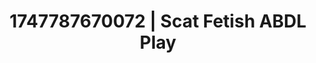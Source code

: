 ---
categories:
- Tan lines & lingerie
- Booty worship
- Volleyball
- Giantess fetish
- Erotic tension
image: /assets/images/1747787670072.jpg
layout: post
seo:
  description: Featured content with exclusive Scat Fetish, ABDL Play. HD images available.
  keywords: Scat Fetish, ABDL Play
  og_image: /assets/images/1747787670072.jpg
  schema_type: VisualArtwork
tags:
- ABDL Play
- '#1747787670072'
- Scat Fetish
title: 1747787670072 | Scat Fetish ABDL Play
---